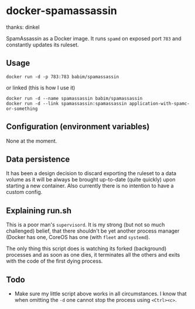 docker-spamassassin
===================
thanks: dinkel

SpamAssassin as a Docker image. It runs `spamd` on exposed port `783` and
constantly updates its ruleset.

Usage
-----

    docker run -d -p 783:783 babim/spamassassin

or linked (this is how I use it)

    docker run -d --name spamassassin babim/spamassassin
    docker run -d --link spamassassin:spamassassin application-with-spamc-or-something

Configuration (environment variables)
-------------------------------------

None at the moment.

Data persistence
----------------

It has been a design decision to discard exporting the ruleset to a data
volume as it will be always be brought up-to-date (quite quickly) upon starting
a new container. Also currently there is no intention to have a custom config.

Explaining run.sh
-----------------

This is a poor man's `supervisord`. It is my strong (but not so much challenged)
belief, that there shouldn't be yet another process manager (Docker has one,
CoreOS has one (with `fleet` and `systemd`).

The only thing this script does is watching its forked (background) processes
and as soon as one dies, it terminates all the others and exits with the code
of the first dying process.

Todo
----

* Make sure my little script above works in all circumstances. I know that when
  omitting the `-d` one cannot stop the process using `<Ctrl><c>`.
